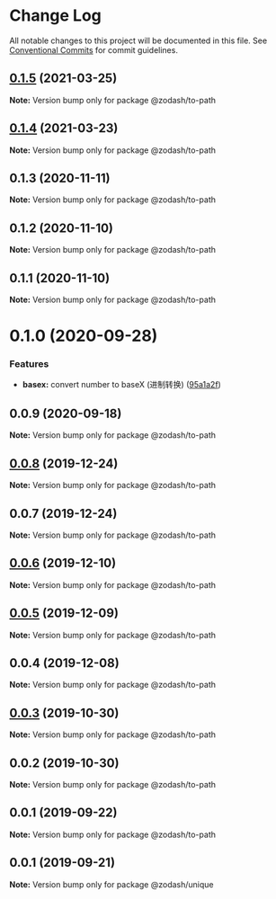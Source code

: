 # Change Log

All notable changes to this project will be documented in this file.
See [Conventional Commits](https://conventionalcommits.org) for commit guidelines.

## [0.1.5](https://github.com/zcorky/zodash/compare/@zodash/to-path@0.1.4...@zodash/to-path@0.1.5) (2021-03-25)

**Note:** Version bump only for package @zodash/to-path





## [0.1.4](https://github.com/zcorky/zodash/compare/@zodash/to-path@0.1.3...@zodash/to-path@0.1.4) (2021-03-23)

**Note:** Version bump only for package @zodash/to-path





## 0.1.3 (2020-11-11)

**Note:** Version bump only for package @zodash/to-path





## 0.1.2 (2020-11-10)

**Note:** Version bump only for package @zodash/to-path





## 0.1.1 (2020-11-10)

**Note:** Version bump only for package @zodash/to-path





# 0.1.0 (2020-09-28)


### Features

* **basex:** convert number to baseX (进制转换) ([95a1a2f](https://github.com/zcorky/zodash/commit/95a1a2f361d73de5caa3b8e297c1643e97e40983))





## 0.0.9 (2020-09-18)

**Note:** Version bump only for package @zodash/to-path





## [0.0.8](https://github.com/zcorky/zodash/compare/@zodash/to-path@0.0.7...@zodash/to-path@0.0.8) (2019-12-24)

**Note:** Version bump only for package @zodash/to-path





## 0.0.7 (2019-12-24)

**Note:** Version bump only for package @zodash/to-path





## [0.0.6](https://github.com/zcorky/zodash/compare/@zodash/to-path@0.0.5...@zodash/to-path@0.0.6) (2019-12-10)

**Note:** Version bump only for package @zodash/to-path





## [0.0.5](https://github.com/zcorky/zodash/compare/@zodash/to-path@0.0.4...@zodash/to-path@0.0.5) (2019-12-09)

**Note:** Version bump only for package @zodash/to-path





## 0.0.4 (2019-12-08)

**Note:** Version bump only for package @zodash/to-path





## [0.0.3](https://github.com/zcorky/zodash/compare/@zodash/to-path@0.0.2...@zodash/to-path@0.0.3) (2019-10-30)

**Note:** Version bump only for package @zodash/to-path





## 0.0.2 (2019-10-30)

**Note:** Version bump only for package @zodash/to-path





## 0.0.1 (2019-09-22)

**Note:** Version bump only for package @zodash/to-path





## 0.0.1 (2019-09-21)

**Note:** Version bump only for package @zodash/unique
